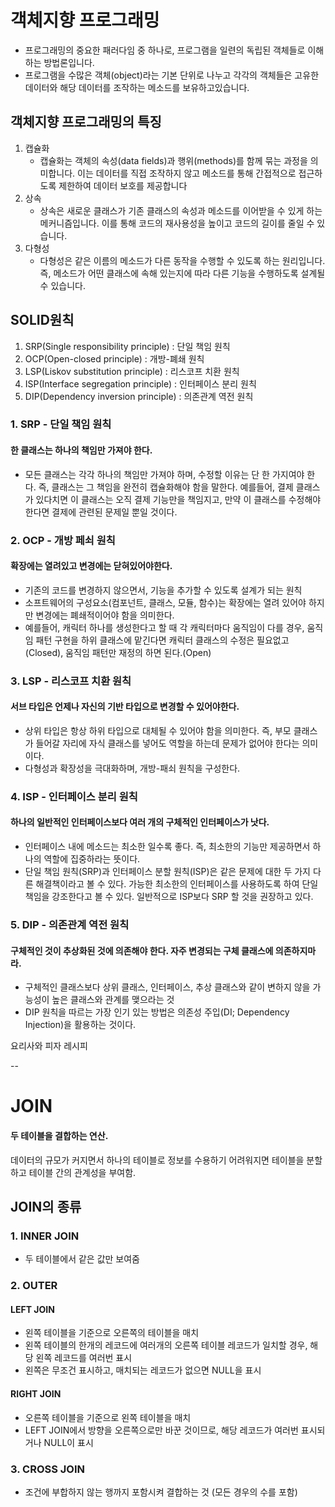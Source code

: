 # 객체지향  프로그래밍
- 프로그래밍의 중요한 패러다임 중 하나로, 프로그램을 일련의 독립된 객체들로 이해하는 방법론입니다.
- 프로그램을 수많은 객체(object)라는 기본 단위로 나누고 각각의 객체들은 고유한 데이터와 해당 데이터를 조작하는 메소드를 보유하고있습니다.


## 객체지향 프로그래밍의 특징
  1. 캡슐화
      - 캡슐화는 객체의 속성(data fields)과 행위(methods)를 함께 묶는 과정을 의미합니다. 이는 데이터를 직접 조작하지 않고 메소드를 통해 간접적으로 접근하도록 제한하여 데이터 보호를 제공합니다
  2. 상속
      - 상속은 새로운 클래스가 기존 클래스의 속성과 메소드를 이어받을 수 있게 하는 메커니즘입니다. 이를 통해 코드의 재사용성을 높이고 코드의 길이를 줄일 수 있습니다.
  3. 다형성
      -  다형성은 같은 이름의 메소드가 다른 동작을 수행할 수 있도록 하는 원리입니다. 즉, 메소드가 어떤 클래스에 속해 있는지에 따라 다른 기능을 수행하도록 설계될 수 있습니다.

## SOLID원칙
  1. SRP(Single responsibility principle) : 단일 책임 원칙
  2. OCP(Open-closed principle) : 개방-폐쇄 원칙
  3. LSP(Liskov substitution principle) : 리스코프 치환 원칙
  4. ISP(Interface segregation principle) : 인터페이스 분리 원칙
  5. DIP(Dependency inversion principle) : 의존관계 역전 원칙

### 1. SRP - 단일 책임 원칙
  #### 한 클래스는 하나의 책임만 가져야 한다.
  - 모든 클래스는 각각 하나의 책임만 가져야 하며, 수정할 이유는 단 한 가지여야 한다.
  즉, 클래스는 그 책임을 완전히 캡슐화해야 함을 말한다.
  예를들어, 결제 클래스가 있다치면 이 클래스는 오직 결제 기능만을 책임지고,
  만약 이 클래스를 수정해야 한다면 결제에 관련된 문제일 뿐일 것이다.

### 2. OCP - 개방 페쇠 원칙
  #### 확장에는 열려있고 변경에는 닫혀있어야한다.
  - 기존의 코드를 변경하지 않으면서, 기능을 추가할 수 있도록 설계가 되는 원칙
  - 소프트웨어의 구성요소(컴포넌트, 클래스, 모듈, 함수)는 확장에는 열려 있어야 하지만 변경에는 폐쇄적이어야 함을 의미한다.
  - 예를들어, 캐릭터 하나를 생성한다고 할 때 각 캐릭터마다 움직임이 다를 경우,
  움직임 패턴 구현을 하위 클래스에 맡긴다면 캐릭터 클래스의 수정은 필요없고(Closed),
  움직임 패턴만 재정의 하면 된다.(Open)

### 3. LSP - 리스코프 치환 원칙
  #### 서브 타입은 언제나 자신의 기반 타입으로 변경할 수 있어야한다.
  - 상위 타입은 항상 하위 타입으로 대체될 수 있어야 함을 의미한다.
  즉, 부모 클래스가 들어갈 자리에 자식 클래스를 넣어도 역할을 하는데 문제가 없어야 한다는 의미이다.
  - 다형성과 확장성을 극대화하며, 개방-패쇠 원칙을 구성한다.

### 4. ISP -  인터페이스 분리 원칙
  #### 하나의 일반적인 인터페이스보다 여러 개의 구체적인 인터페이스가 낫다.
  - 인터페이스 내에 메소드는 최소한 일수록 좋다. 즉, 최소한의 기능만 제공하면서 하나의 역할에 집중하라는 뜻이다.
  - 단일 책임 원칙(SRP)과 인터페이스 분할 원칙(ISP)은 같은 문제에 대한 두 가지 다른 해결책이라고 볼 수 있다.
  가능한 최소한의 인터페이스를 사용하도록 하여 단일 책임을 강조한다고 볼 수 있다.
  일반적으로 ISP보다 SRP 할 것을 권장하고 있다.



### 5. DIP - 의존관계 역전 원칙
  #### 구체적인 것이 추상화된 것에 의존해야 한다. 자주 변경되는 구체 클래스에 의존하지마라.
  - 구체적인 클래스보다 상위 클래스, 인터페이스, 추상 클래스와 같이 변하지 않을 가능성이 높은 클래스와 관계를 맺으라는 것
  - DIP 원칙을 따르는 가장 인기 있는 방법은 의존성 주입(DI; Dependency Injection)을 활용하는 것이다.

  요리사와 피자 레시피

--
# JOIN
#### 두 테이블을 결합하는 연산.
데이터의 규모가 커지면서 하나의 테이블로 정보를 수용하기 어려워지면 테이블을 분할하고 테이블 간의 관계성을 부여함.

## JOIN의 종류

### 1. INNER JOIN 
   - 두 테이블에서 같은 값만 보여줌
### 2.  OUTER
  #### LEFT JOIN
   - 왼쪽 테이블을 기준으로 오른쪽의 테이블을 매치
   - 왼쪽 테이블의 한개의 레코드에 여러개의 오른쪽 테이블 레코드가 일치할 경우, 해당 왼쪽 레코드를 여러번 표시
   - 왼쪽은 무조건 표시하고, 매치되는 레코드가 없으면 NULL을 표시
  #### RIGHT JOIN
  - 오른쪽 테이블을 기준으로 왼쪽 테이블을 매치
 - LEFT JOIN에서 방향을 오른쪽으로만 바꾼 것이므로, 해당 레코드가 여러번 표시되거나 NULL이 표시
### 3. CROSS JOIN 
  - 조건에 부합하지 않는 행까지 포함시켜 결합하는 것 (모든 경우의 수를 포함)

      






        
  
